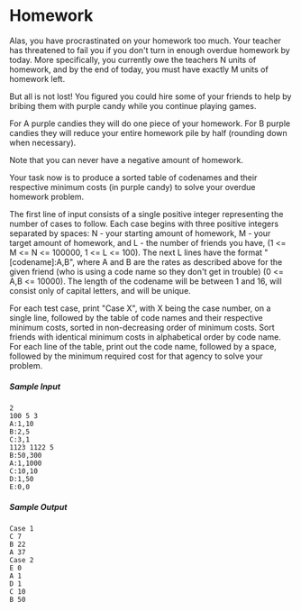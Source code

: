 # Homework
Alas, you have procrastinated on your homework too much. Your teacher has threatened to fail you if you don't turn in enough overdue homework by today. More specifically, you currently owe the teachers N units of homework, and by the end of today, you must have exactly M units of homework left.

But all is not lost! You figured you could hire some of your friends to help by bribing them with purple candy while you continue playing games.

For A purple candies they will do one piece of your homework.
For B purple candies they will reduce your entire homework pile by half (rounding down when necessary).

Note that you can never have a negative amount of homework.

Your task now is to produce a sorted table of codenames and their respective minimum costs (in purple candy) to solve your overdue homework problem.

The first line of input consists of a single positive integer representing the number of cases to follow. Each case begins with three positive integers separated by spaces: N - your starting amount of homework, M - your target amount of homework, and L - the number of friends you have, (1 <= M <= N <= 100000, 1 <= L <= 100). The next L lines have the format "[codename]:A,B", where A and B are the rates as described above for the given friend (who is using a code name so they don't get in trouble) (0 <= A,B <= 10000). The length of the codename will be between 1 and 16, will consist only of capital letters, and will be unique.

For each test case, print "Case X", with X being the case number, on a single line, followed by the table of code names and their respective minimum costs, sorted in non-decreasing order of minimum costs. Sort friends with identical minimum costs in alphabetical order by code name. For each line of the table, print out the code name, followed by a space, followed by the minimum required cost for that agency to solve your problem.

##### Sample Input
```
2
100 5 3
A:1,10
B:2,5
C:3,1
1123 1122 5
B:50,300
A:1,1000
C:10,10
D:1,50
E:0,0
```

##### Sample Output
```
Case 1
C 7
B 22
A 37
Case 2
E 0
A 1
D 1
C 10
B 50
```
